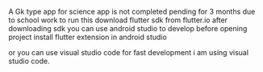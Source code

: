 A Gk type app for science 
app is not completed pending for  3 months due to school work
to run this download flutter sdk from flutter.io
after downloading sdk you can use android studio to develop before opening project 
install flutter extension in android studio

or you can use visual studio code for fast development 
i am using visual studio code.